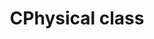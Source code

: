 ---
title: "CPhysical class"
keywords: sample homepage
sidebar: gta_sidebar
permalink: gta_entity_cphysical.html
---